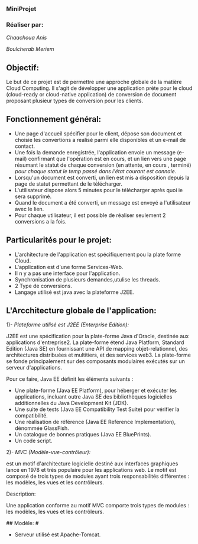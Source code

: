 ### MiniProjet #

### Réaliser par: #

*Chaachoua Anis*

*Boulcherab Meriem*

## Objectif: #

<p> Le but de ce projet est de permettre une approche globale de la matière Cloud Computing.
  Il s'agit de développer une application prète pour le cloud (cloud-ready or cloud-native application)
  de conversion de document proposant plusieur types de conversion pour les clients.
</p>

## Fonctionnement général: #

+ Une page d'accueil spécifier pour le client, dépose son document et choisie les convertions a realisé parmi elle disponibles et un e-mail de contact.
+ Une fois la demande enregistrée, l'application envoie un message (e-mail) confirmant que l'opération est en cours,
et un lien vers une page résumant le statut de chaque conversion (en attente, en cours , terminé)
*pour chaque statut le temp passé dans l'état courant est connaie.*
+ Lorsqu'un document est converti, un lien est mis a disposition depuis la page de statut permettant de le télécharger.
+ L'utilisateur dispose alors 5 minutes pour le télécharger après quoi ie sera supprimé.
+ Quand le document a été converti, un message est envoyé a l'utilisateur avec le lien.
+ Pour chaque utilisateur, il est possible de réaliser seulement 2 conversions a la fois.

## Particularités pour le projet: #

+ L'architecture de l'application est spécifiquement pou la plate forme Cloud.
+ L'application est d'une forme Services-Web.
+ Il n y a pas une interface pour l'application.
+ Synchronisation de plusieurs demandes,utulise les threads.
+ 2 Type de conversions.
+ Langage utilisé est java avec la plateforme J2EE.

##  L'Arcchitecture globale de l'application: #

 1)- *Plateforme utilisé est J2EE (Enterprise Edition):*
 
<p> J2EE est une spécification pour la plate-forme Java d'Oracle, destinée aux applications d'entreprise2. 
  La plate-forme étend Java Platform, Standard Edition (Java SE) en fournissant une API de mapping objet-relationnel, des architectures distribuées et multitiers, et des services web3. La plate-forme se fonde principalement sur des composants modulaires exécutés sur un serveur d'applications. </p>
  
  Pour ce faire, Java EE définit les éléments suivants :
  
   + Une plate-forme (Java EE Platform), pour héberger et exécuter les applications, incluant outre Java SE des bibliothèques logicielles additionnelles du Java Development Kit (JDK).
   + Une suite de tests (Java EE Compatibility Test Suite) pour vérifier la compatibilité.
   + Une réalisation de référence (Java EE Reference Implementation), dénommée GlassFish.
   + Un catalogue de bonnes pratiques (Java EE BluePrints).
   + Un code script. 
 
  
 2)- *MVC (Modèle-vue-contrôleur):*
 <p> est un motif d'architecture logicielle destiné aux interfaces graphiques lancé en 1978 et très populaire pour les applications web. Le motif est composé de trois types de modules ayant trois responsabilités différentes : les modèles, les vues et les contrôleurs.</p>
 Description:
 <p> Une application conforme au motif MVC comporte trois types de modules : les modèles, les vues et les contrôleurs. </p>
 ## Modèle: #
 
 
 
 
 
 
 
 
+ Serveur utilisé est Apache-Tomcat.



